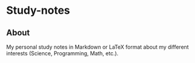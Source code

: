 # Study-notes #

## About ##
My personal study notes in Markdown or LaTeX format about my different interests (Science,
Programming, Math, etc.).
